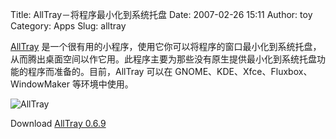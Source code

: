 Title: AllTray－将程序最小化到系统托盘
Date: 2007-02-26 15:11
Author: toy
Category: Apps
Slug: alltray

[AllTray](http://alltray.sourceforge.net/)
是一个很有用的小程序，使用它你可以将程序的窗口最小化到系统托盘，从而腾出桌面空间以作它用。此程序主要为那些没有原生提供最小化到系统托盘功能的程序而准备的。目前，AllTray
可以在 GNOME、KDE、Xfce、Fluxbox、WindowMaker 等环境中使用。

![AllTray](http://i.linuxtoy.org/i/2007/02/alltray.png)

Download [AllTray 0.6.9](http://alltray.sourceforge.net/downloads.html)
